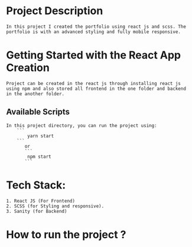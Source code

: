 # Project Description 
    In this project I created the portfolio using react js and scss. The portfolio is with an advanced styling and fully mobile responsive.

# Getting Started with the React App Creation 
    Project can be created in the react js through installing react js using npm and also stored all frontend in the one folder and backend in the another folder.

## Available Scripts 
    In this project directory, you can run the project using:   
        ```
            yarn start 
        ```
           or 
           ```
            npm start
           ```

# Tech Stack:
    1. React JS (For Frontend)
    2. SCSS (for Styling and responsive).
    3. Sanity (for Backend)

# How  to run the project ?

